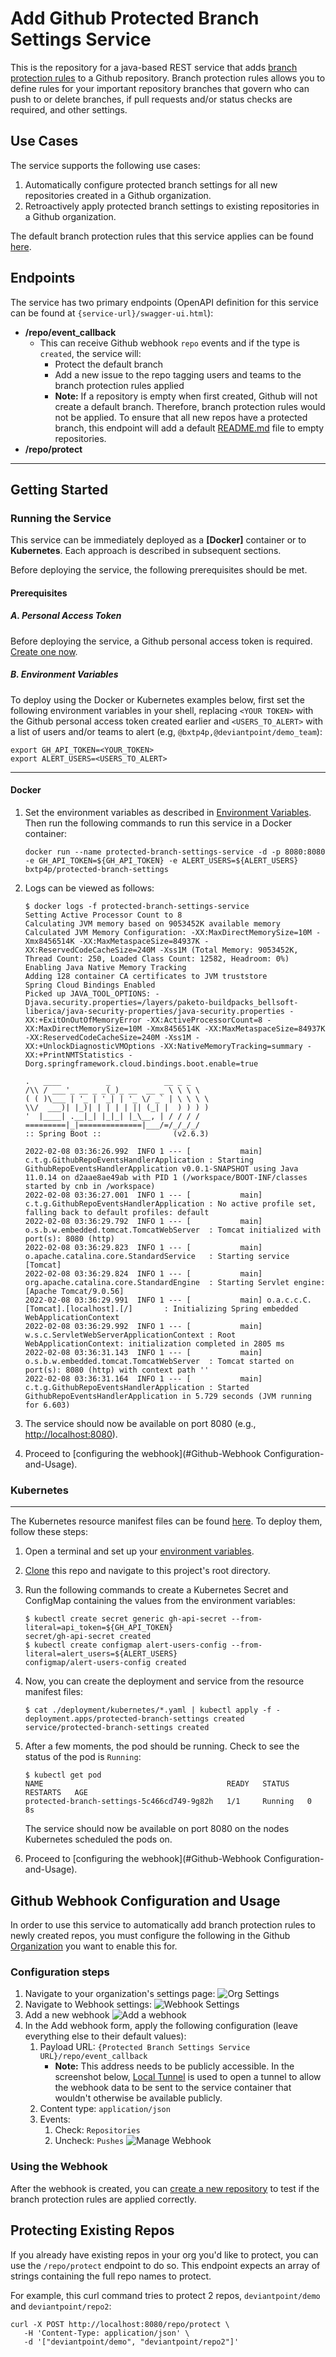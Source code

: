 # Add Github Protected Branch Settings Service

This is the repository for a java-based REST service that adds [branch protection rules](https://docs.github.com/en/repositories/configuring-branches-and-merges-in-your-repository/defining-the-mergeability-of-pull-requests/about-protected-branches)
to a Github repository. Branch protection rules allows you to define rules for your important repository branches that
govern who can push to or delete branches, if pull requests and/or status checks are required, and other settings.

## Use Cases

The service supports the following use cases:

1. Automatically configure protected branch settings for all new repositories created in a Github organization.
2. Retroactively apply protected branch settings to existing repositories in a Github organization.

The default branch protection rules that this service applies can be found [here](./src/main/resources/repo_protection_template.json).

## Endpoints

The service has two primary endpoints (OpenAPI definition for this service can be found at `{service-url}/swagger-ui.html`):

* **/repo/event_callback**
  * This can receive Github webhook `repo` events and if the type is `created`, the service will:
    * Protect the default branch
    * Add a new issue to the repo tagging users and teams to the branch protection rules applied
    * **Note:** If a repository is empty when first created, Github will not create a default branch.
    Therefore, branch protection rules would not be applied. To ensure that all new repos have a protected
    branch, this endpoint will add a default [README.md](src/main/resources/repo_default_readme.md) file to empty repositories.
* **/repo/protect**

____

## Getting Started

### Running the Service

This service can be immediately deployed as a **[Docker]** container or to **Kubernetes**.
Each approach is described in subsequent sections.

Before deploying the service, the following prerequisites should be met.

#### Prerequisites

##### A. Personal Access Token

Before deploying the service, a Github personal access token is required.
[Create one now](https://docs.github.com/en/authentication/keeping-your-account-and-data-secure/creating-a-personal-access-token).

##### B. Environment Variables

To deploy using the Docker or Kubernetes examples below, first set the following environment variables in your shell,
replacing `<YOUR TOKEN>` with the Github personal access token created earlier
and `<USERS_TO_ALERT>` with a list of users and/or teams to alert (e.g, `@bxtp4p,@deviantpoint/demo_team`):

```shell
export GH_API_TOKEN=<YOUR_TOKEN>
export ALERT_USERS=<USERS_TO_ALERT>
```

____

#### Docker

1. Set the environment variables as described in [Environment Variables](#Environment-Variables). Then run the following commands to run this service in a Docker container:

    ```shell
    docker run --name protected-branch-settings-service -d -p 8080:8080 -e GH_API_TOKEN=${GH_API_TOKEN} -e ALERT_USERS=${ALERT_USERS} bxtp4p/protected-branch-settings
    ```

1. Logs can be viewed as follows:

   ```shell
   $ docker logs -f protected-branch-settings-service
   Setting Active Processor Count to 8
   Calculating JVM memory based on 9053452K available memory
   Calculated JVM Memory Configuration: -XX:MaxDirectMemorySize=10M -Xmx8456514K -XX:MaxMetaspaceSize=84937K -XX:ReservedCodeCacheSize=240M -Xss1M (Total Memory: 9053452K, Thread Count: 250, Loaded Class Count: 12582, Headroom: 0%)
   Enabling Java Native Memory Tracking
   Adding 128 container CA certificates to JVM truststore
   Spring Cloud Bindings Enabled
   Picked up JAVA_TOOL_OPTIONS: -Djava.security.properties=/layers/paketo-buildpacks_bellsoft-liberica/java-security-properties/java-security.properties -XX:+ExitOnOutOfMemoryError -XX:ActiveProcessorCount=8 -XX:MaxDirectMemorySize=10M -Xmx8456514K -XX:MaxMetaspaceSize=84937K -XX:ReservedCodeCacheSize=240M -Xss1M -XX:+UnlockDiagnosticVMOptions -XX:NativeMemoryTracking=summary -XX:+PrintNMTStatistics -Dorg.springframework.cloud.bindings.boot.enable=true

   .   ____          _            __ _ _
   /\\ / ___'_ __ _ _(_)_ __  __ _ \ \ \ \
   ( ( )\___ | '_ | '_| | '_ \/ _` | \ \ \ \
   \\/  ___)| |_)| | | | | || (_| |  ) ) ) )
   '  |____| .__|_| |_|_| |_\__, | / / / /
   =========|_|==============|___/=/_/_/_/
   :: Spring Boot ::                (v2.6.3)

   2022-02-08 03:36:26.992  INFO 1 --- [           main] c.t.g.GithubRepoEventsHandlerApplication : Starting GithubRepoEventsHandlerApplication v0.0.1-SNAPSHOT using Java 11.0.14 on d2aae8ae49ab with PID 1 (/workspace/BOOT-INF/classes started by cnb in /workspace)
   2022-02-08 03:36:27.001  INFO 1 --- [           main] c.t.g.GithubRepoEventsHandlerApplication : No active profile set, falling back to default profiles: default
   2022-02-08 03:36:29.792  INFO 1 --- [           main] o.s.b.w.embedded.tomcat.TomcatWebServer  : Tomcat initialized with port(s): 8080 (http)
   2022-02-08 03:36:29.823  INFO 1 --- [           main] o.apache.catalina.core.StandardService   : Starting service [Tomcat]
   2022-02-08 03:36:29.824  INFO 1 --- [           main] org.apache.catalina.core.StandardEngine  : Starting Servlet engine: [Apache Tomcat/9.0.56]
   2022-02-08 03:36:29.991  INFO 1 --- [           main] o.a.c.c.C.[Tomcat].[localhost].[/]       : Initializing Spring embedded WebApplicationContext
   2022-02-08 03:36:29.992  INFO 1 --- [           main] w.s.c.ServletWebServerApplicationContext : Root WebApplicationContext: initialization completed in 2805 ms
   2022-02-08 03:36:31.143  INFO 1 --- [           main] o.s.b.w.embedded.tomcat.TomcatWebServer  : Tomcat started on port(s): 8080 (http) with context path ''
   2022-02-08 03:36:31.164  INFO 1 --- [           main] c.t.g.GithubRepoEventsHandlerApplication : Started GithubRepoEventsHandlerApplication in 5.729 seconds (JVM running for 6.603)
   ```

1. The service should now be available on port 8080 (e.g., <http://localhost:8080>).
1. Proceed to [configuring the webhook](#Github-Webhook Configuration-and-Usage).

### Kubernetes

____

The Kubernetes resource manifest files can be found [here](./deployment/kubernetes).
To deploy them, follow these steps:

1. Open a terminal and set up your [environment variables](#environment-variables).
1. [Clone](https://docs.github.com/en/repositories/creating-and-managing-repositories/cloning-a-repository) this repo and navigate to this project's root directory.
1. Run the following commands to create a Kubernetes Secret and ConfigMap containing the values from the environment variables:

   ```shell
   $ kubectl create secret generic gh-api-secret --from-literal=api_token=${GH_API_TOKEN}
   secret/gh-api-secret created
   $ kubectl create configmap alert-users-config --from-literal=alert_users=${ALERT_USERS}
   configmap/alert-users-config created
   ```

1. Now, you can create the deployment and service from the resource manifest files:

   ```shell
   $ cat ./deployment/kubernetes/*.yaml | kubectl apply -f -
   deployment.apps/protected-branch-settings created
   service/protected-branch-settings created
   ```

1. After a few moments, the pod should be running.
   Check to see the status of the pod is `Running`:

   ```shell
   $ kubectl get pod
   NAME                                         READY   STATUS    RESTARTS   AGE
   protected-branch-settings-5c466cd749-9g82h   1/1     Running   0          8s
   ```

   The service should now be available on port 8080 on the nodes Kubernetes scheduled the pods on.

1. Proceed to [configuring the webhook](#Github-Webhook Configuration-and-Usage).

## Github Webhook Configuration and Usage

In order to use this service to automatically add branch protection rules to newly created repos,
you must configure the following in the Github [Organization](https://docs.github.com/en/organizations) you want to enable this for.

### Configuration steps

1. Navigate to your organization's settings page:
![Org Settings](./images/org-settings.jpg)
1. Navigate to Webhook settings:
![Webhook Settings](./images/webhook-settings.jpg)
1. Add a new webhook
![Add a webhook](./images/add-webhook.jpg)
1. In the Add webhook form, apply the following configuration (leave everything else to their default values):
   1. Payload URL: `{Protected Branch Settings Service URL}/repo/event_callback`
      * **Note:** This address needs to be publicly accessible. In the screenshot below,
            [Local Tunnel](https://github.com/localtunnel/localtunnel) is used to open a tunnel
            to allow the webhook data to be sent to the service container that wouldn't otherwise
            be available publicly.
   1. Content type: `application/json`
   1. Events:
      1. Check: `Repositories`
      1. Uncheck: `Pushes`
![Manage Webhook](./images/manage-webhook.png)

### Using the Webhook

After the webhook is created, you can [create a new repository](https://docs.github.com/en/repositories/creating-and-managing-repositories/creating-a-new-repository) to test if the branch protection rules are applied correctly.

## Protecting Existing Repos

If you already have existing repos in your org you'd like to protect,
you can use the `/repo/protect` endpoint to do so. This endpoint
expects an array of strings containing the full repo names to protect.

For example, this curl command tries to protect 2 repos, `deviantpoint/demo` and `deviantpoint/repo2`:

```shell
curl -X POST http://localhost:8080/repo/protect \
   -H 'Content-Type: application/json' \
   -d '["deviantpoint/demo", "deviantpoint/repo2"]'
```